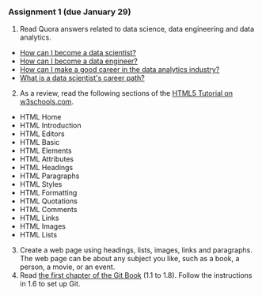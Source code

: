 ### Assignment 1 (due January 29)
1. Read Quora answers related to data science, data engineering and data analytics. 
  - [How can I become a data scientist?](https://www.quora.com/How-can-I-become-a-data-scientist-1)
  - [How can I become a data engineer?](https://www.quora.com/How-do-I-become-a-data-engineer)
  - [How can I make a good career in the data analytics industry?](https://www.quora.com/How-can-I-make-a-good-career-in-the-data-analytics-industry-What-are-the-skills-I-need-to-develop-if-I-have-to-start-from-scratch)
  - [What is a data scientist's career path?](https://www.quora.com/What-is-a-data-scientists-career-path-1)
2. As a review, read the following sections of the [HTML5 Tutorial on w3schools.com](https://www.w3schools.com/html/).
  - HTML Home
  - HTML Introduction
  - HTML Editors
  - HTML Basic
  - HTML Elements
  - HTML Attributes
  - HTML Headings
  - HTML Paragraphs
  - HTML Styles
  - HTML Formatting
  - HTML Quotations
  - HTML Comments
  - HTML Links
  - HTML Images
  - HTML Lists
3. Create a web page using headings, lists, images, links and paragraphs. The web page can be about any subject you like, such as a book, a person, a movie, or an event. 
4. Read [the first chapter of the Git Book](https://git-scm.com/book/en/v2) (1.1 to 1.8). Follow the instructions in 1.6 to set up Git.